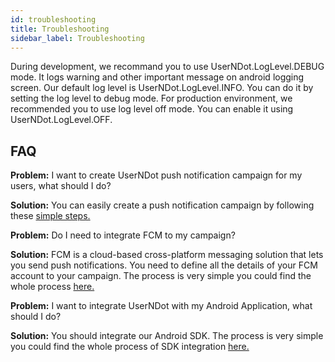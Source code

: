 ```yaml
---
id: troubleshooting
title: Troubleshooting
sidebar_label: Troubleshooting
---
```


During development, we recommand you to use UserNDot.LogLevel.DEBUG mode. It logs warning and other important message on android logging screen. Our default log level is UserNDot.LogLevel.INFO. 
You can do it by setting the log level to debug mode. For production environment, we recommended you to use log level off mode. You can enable it using UserNDot.LogLevel.OFF. 

## FAQ

**Problem:** I want to create UserNDot push notification campaign for my users, what should I do?

**Solution:** You can easily create a push notification campaign by following these [simple steps.](/d/docs/integration/push-campaign-creation)

**Problem:** Do I need to integrate FCM to my campaign?

**Solution:** FCM is a cloud-based cross-platform messaging solution that lets you send push notifications. You need to define all the details of your FCM account to your campaign. The process is very simple you could find the whole process [here.](/d/docs/integration/pushnotification-integration)

**Problem:** I want to integrate UserNDot with my Android Application, what should I do?

**Solution:** You should integrate our Android SDK. The process is very simple you could find the whole process of SDK integration [here.](/d/docs/android/settings)